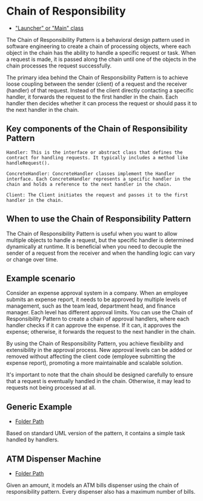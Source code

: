 # Chain of Responsibility

- ["Launcher" or "Main" class](./src/main/java/it/gb/ChainOfResponsibility.java)

The Chain of Responsibility Pattern is a behavioral design pattern used in software engineering to create a chain of processing objects, where each object in the chain has the ability to handle a specific request or task. When a request is made, it is passed along the chain until one of the objects in the chain processes the request successfully.

The primary idea behind the Chain of Responsibility Pattern is to achieve loose coupling between the sender (client) of a request and the receiver (handler) of that request. Instead of the client directly contacting a specific handler, it forwards the request to the first handler in the chain. Each handler then decides whether it can process the request or should pass it to the next handler in the chain.

## Key components of the Chain of Responsibility Pattern

    Handler: This is the interface or abstract class that defines the contract for handling requests. It typically includes a method like handleRequest().

    ConcreteHandler: ConcreteHandler classes implement the Handler interface. Each ConcreteHandler represents a specific handler in the chain and holds a reference to the next handler in the chain.

    Client: The Client initiates the request and passes it to the first handler in the chain.

## When to use the Chain of Responsibility Pattern

The Chain of Responsibility Pattern is useful when you want to allow multiple objects to handle a request, but the specific handler is determined dynamically at runtime. It is beneficial when you need to decouple the sender of a request from the receiver and when the handling logic can vary or change over time.

## Example scenario

Consider an expense approval system in a company. When an employee submits an expense report, it needs to be approved by multiple levels of management, such as the team lead, department head, and finance manager. Each level has different approval limits. You can use the Chain of Responsibility Pattern to create a chain of approval handlers, where each handler checks if it can approve the expense. If it can, it approves the expense; otherwise, it forwards the request to the next handler in the chain.

By using the Chain of Responsibility Pattern, you achieve flexibility and extensibility in the approval process. New approval levels can be added or removed without affecting the client code (employee submitting the expense report), promoting a more maintainable and scalable solution.

It's important to note that the chain should be designed carefully to ensure that a request is eventually handled in the chain. Otherwise, it may lead to requests not being processed at all.

## Generic Example

- [Folder Path](./src/main/java/it/gb/generic)

Based on standard UML version of the pattern, it contains a simple task handled by handlers.

## ATM Dispenser Machine

- [Folder Path](./src/main/java/it/gb/atmDispenserMachine)

Given an amount, it models an ATM bills dispenser using the chain of responsibility pattern. Every dispenser also has a maximum number of bills.
